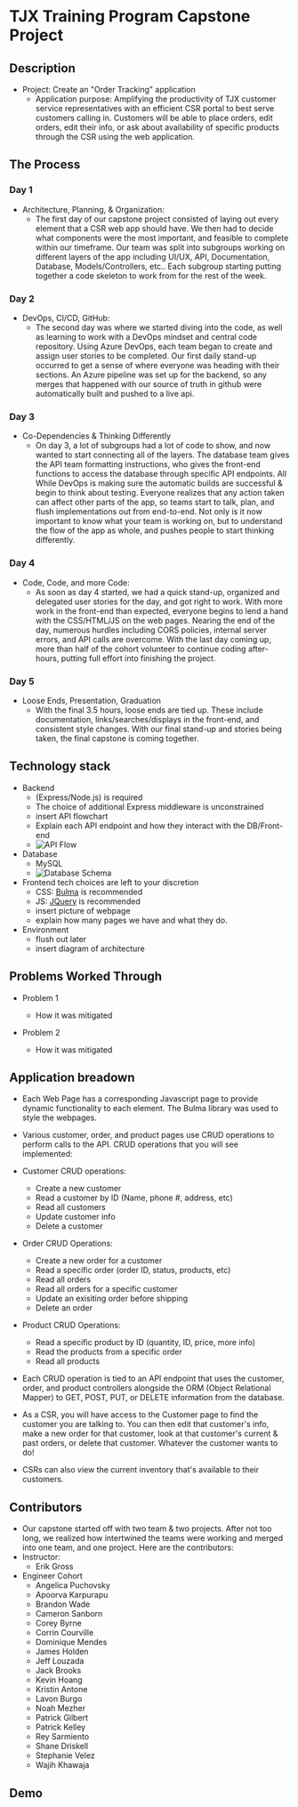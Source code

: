 # TJX Training Program Capstone Project
 
## Description
* Project: Create an "Order Tracking" application
    - Application purpose: Amplifying the productivity of TJX customer service representatives with an efficient CSR portal to best serve customers calling in. Customers will be able to place orders, edit orders, edit their info, or ask about availability of specific products through the CSR using the web application.

## The Process
### Day 1
* Architecture, Planning, & Organization:
    - The first day of our capstone project consisted of laying out every element that a CSR web app should have. We then had to decide what components were the most important, and feasible to complete within our timeframe. Our team was split into subgroups working on different layers of the app including UI/UX, API, Documentation, Database, Models/Controllers, etc.. Each subgroup starting putting together a code skeleton to work from for the rest of the week.
### Day 2
* DevOps, CI/CD, GitHub:
    - The second day was where we started diving into the code, as well as learning to work with a DevOps mindset and central code repository. Using Azure DevOps, each team began to create and assign user stories to be completed. Our first daily stand-up occurred to get a sense of where everyone was heading with their sections. An Azure pipeline was set up for the backend, so any merges that happened with our source of truth in github were automatically built and pushed to a live api.

### Day 3
* Co-Dependencies & Thinking Differently
    - On day 3, a lot of subgroups had a lot of code to show, and now wanted to start connecting all of the layers. The database team gives the API team formatting instructions, who gives the front-end functions to access the database through specific API endpoints. All While DevOps is making sure the automatic builds are successful & begin to think about testing. Everyone realizes that any action taken can affect other parts of the app, so teams start to talk, plan, and flush implementations out from end-to-end. Not only is it now important to know what your team is working on, but to understand the flow of the app as whole, and pushes people to start thinking differently.

### Day 4
* Code, Code, and more Code:
    - As soon as day 4 started, we had a quick stand-up, organized and delegated user stories for the day, and got right to work. With more work in the front-end than expected, everyone begins to lend a hand with the CSS/HTML/JS on the web pages. Nearing the end of the day, numerous hurdles including CORS policies, internal server errors, and API calls are overcome. With the last day coming up, more than half of the cohort volunteer to continue coding after-hours, putting full effort into finishing the project.

### Day 5
* Loose Ends, Presentation, Graduation
    - With the final 3.5 hours, loose ends are tied up. These include documentation, links/searches/displays in the front-end, and consistent style changes. With our final stand-up and stories being taken, the final capstone is coming together.

## Technology stack
* Backend 
    - (Express/Node.js) is required
    - The choice of additional Express middleware is unconstrained
    - insert API flowchart
    - Explain each API endpoint and how they interact with the DB/Front-end
    - ![API Flow](API_flow.png "API Flow")
* Database
    - MySQL
    - ![Database Schema](capstone_db.png "Database Schema")
* Frontend tech choices are left to your discretion
    - CSS: [Bulma](https://bulma.io/) is recommended 
    - JS: [JQuery](https://jquery.com/) is recommended
    - insert picture of webpage
    - explain how many pages we have and what they do.
* Environment
    - flush out later
    - insert diagram of architecture

## Problems Worked Through
* Problem 1
    - How it was mitigated

* Problem 2
    - How it was mitigated  

## Application breadown
* Each Web Page has a corresponding Javascript page to provide dynamic functionality to each element. The Bulma library was used to style the webpages.
* Various customer, order, and product pages use CRUD operations to perform calls to the API. CRUD operations that you will see implemented:

* Customer CRUD operations:
    - Create a new customer
    - Read a customer by ID (Name, phone #, address, etc)
    - Read all customers
    - Update customer info
    - Delete a customer
* Order CRUD Operations:
    - Create a new order for a customer
    - Read a specific order (order ID, status, products, etc)
    - Read all orders
    - Read all orders for a specific customer
    - Update an exisiting order before shipping
    - Delete an order
* Product CRUD Operations:
    - Read a specific product by ID (quantity, ID, price, more info)
    - Read the products from a specific order
    - Read all products 

* Each CRUD operation is tied to an API endpoint that uses the customer, order, and product controllers alongside the ORM (Object Relational Mapper) to GET, POST, PUT, or DELETE information from the database.
* As a CSR, you will have access to the Customer page to find the customer you are talking to. You can then edit that customer's info, make a new order for that customer, look at that customer's current & past orders, or delete that customer. Whatever the customer wants to do!
* CSRs can also view the current inventory that's available to their customers.
 
 ## Contributors
* Our capstone started off with two team & two projects. After not too long, we realized how intertwined the teams were working and merged into one team, and one project. Here are the contributors:
* Instructor:
    - Erik Gross
* Engineer Cohort
    - Angelica Puchovsky
    - Apoorva Karpurapu
    - Brandon Wade
    - Cameron Sanborn
    - Corey Byrne
    - Corrin Courville
    - Dominique Mendes
    - James Holden
    - Jeff Louzada
    - Jack Brooks
    - Kevin Hoang
    - Kristin Antone
    - Lavon Burgo
    - Noah Mezher
    - Patrick Gilbert
    - Patrick Kelley
    - Rey Sarmiento
    - Shane Driskell
    - Stephanie Velez
    - Wajih Khawaja

## Demo